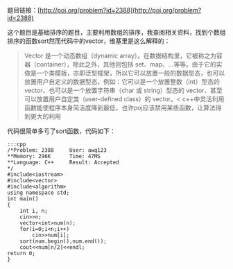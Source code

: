 <!--
.. title: POJ 2388 Who's in the Middle
.. slug: poj-2388
.. date: 2013-04-07T04:16:03+08:00
.. tags:
.. link:
.. description:
.. type: text
-->

题目链接：[http://poj.org/problem?id=2388](http://poj.org/problem?id=2388)

这个题目是基础排序的题目，主要利用数组的排序，我查阅相关资料，找到个数组排序的函数sort然而代码中的vector，维基里是这么解释的：
>Vector 是一个动态数组（dynamic array）。在数据结构里，它被称之为容器（container），除此之外，其他则包括 set、map、…等等。由于它的实做是一个类模板，亦即泛型框架，所以它可以放置一般的数据型态，也可以放置用户自定义的数据型态，例如：它可以是一个放置整数（int）型态的 vector、也可以是一个放置字符串（char 或 string）型态的 vector、甚至可以放置用户自定类（user-defined class）的 vector。<
c++中灵活利用函数能使程序本身简洁度降到最低，也许poj应该禁用某些函数，让算法得到更大的利用

代码很简单多亏了sort函数，代码如下：


	:::cpp
	/*Problem: 2388		User: awq123
	**Memory: 296K		Time: 47MS
	**Language: C++		Result: Accepted
	*/
	#include<iostream>
	#include<vector>
	#include<algorithm>
	using namespace std;
	int main()
	{
		int i, n;
		cin>>n;
		vector<int>num(n);
		for(i=0;i<n;i++)
			cin>>num[i];
		sort(num.begin(),num.end());
		cout<<num[n/2]<<endl; 
	return 0;
	}